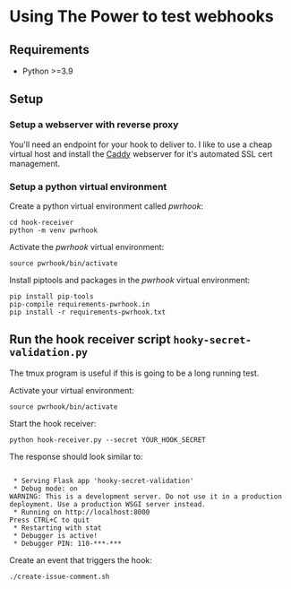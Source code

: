 # Using The Power to test webhooks

## Requirements

- Python >=3.9

## Setup
### Setup a webserver with reverse proxy

You'll need an endpoint for your hook to deliver to. I like to use a cheap virtual host and install the [Caddy](https://caddyserver.com/docs/) webserver for it's automated SSL cert management.

### Setup a python virtual environment
Create a python virtual environment called *pwrhook*:
```shell
cd hook-receiver
python -m venv pwrhook
```

Activate the *pwrhook* virtual environment:
```shell
source pwrhook/bin/activate
```

Install piptools and packages in the *pwrhook* virtual environment:
```shell
pip install pip-tools
pip-compile requirements-pwrhook.in
pip install -r requirements-pwrhook.txt
```

## Run the hook receiver script `hooky-secret-validation.py`
The tmux program is useful if this is going to be a long running test.

Activate your virtual environment:

```shell
source pwrhook/bin/activate
```

Start the hook receiver:

```shell
python hook-receiver.py --secret YOUR_HOOK_SECRET

```

The response should look similar to:

```shell

 * Serving Flask app 'hooky-secret-validation'
 * Debug mode: on
WARNING: This is a development server. Do not use it in a production deployment. Use a production WSGI server instead.
 * Running on http://localhost:8000
Press CTRL+C to quit
 * Restarting with stat
 * Debugger is active!
 * Debugger PIN: 110-***-***

```

Create an event that triggers the hook:

```
./create-issue-comment.sh
```



